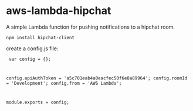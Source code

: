 # aws-lambda-hipchat

A simple Lambda function for pushing notifications to a hipchat room.

<code><pre>npm install hipchat-client</pre></code>
 
create a config.js file:

<code><pre>
var config = {};

config.apiAuthToken = 'a5c701eab4a0eacfec50f6e8a89964';
config.roomId = 'Development';
config.from = 'AWS Lambda';

module.exports = config;
</pre></code>